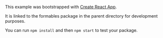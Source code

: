 This example was bootstrapped with [Create React App](https://github.com/facebook/create-react-app).

It is linked to the formables package in the parent directory for development purposes.

You can run `npm install` and then `npm start` to test your package.
